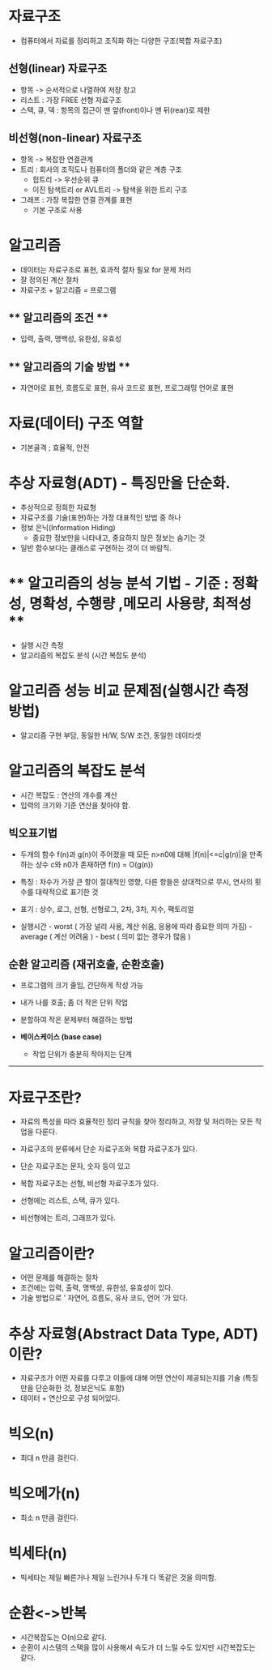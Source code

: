 # 자료구조
- 컴퓨터에서 자료를 정리하고 조직화 하는 다양한 구조(복합 자료구조)

## 선형(linear) 자료구조
- 항목 -> 순서적으로 나열하여 저장 창고
- 리스트 : 가장 FREE 선형 자료구조
- 스택, 큐, 덱 : 항목의 접근이 맨 앞(front)이나 맨 뒤(rear)로 제한

## 비선형(non-linear) 자료구조
- 항목 -> 복잡한 연결관계
- 트리 : 회사의 조직도나 컴퓨터의 폴더와 같은 계층 구조
    - 힙트리 -> 우선순위 큐
    - 이진 탐색트리 or AVL트리 -> 탐색을 위한 트리 구조
- 그래프 : 가장 복잡한 연결 관계를 표현
    - 기본 구조로 사용

# 알고리즘
- 데이터는 자료구조로 표현, 효과적 절차 필요 for 문제 처리
- 잘 정의된 계산 절차
- 자료구조 + 알고리즘 = 프로그램

## ** 알고리즘의 조건 **
- 입력, 출력, 명백성, 유한성, 유효성

## ** 알고리즘의 기술 방법 **
- 자연어로 표현, 흐름도로 표현, 유사 코드로 표현, 프로그래밍 언어로 표현

# 자료(데이터) 구조 역할
- 기본골격 ; 효율적, 안전

# 추상 자료형(ADT) - 특징만을 단순화.
- 추상적으로 정희한 자료형
- 자료구조를 기술(표현)하는 가장 대표적인 방법 중 하나
- 정보 은닉(Information Hiding)
    - 중요한 정보만을 나타내고, 중요하지 않은 정보는 숨기는 것
- 일반 함수보다는 클래스로 구현하는 것이 더 바람직.

# ** 알고리즘의 성능 분석 기법 - 기준 : 정확성, 명확성, 수행량 ,메모리 사용량, 최적성 **
- 실행 시간 측정
- 알고리즘의 복잡도 분석 (시간 복잡도 분석)

# 알고리즘 성능 비교 문제점(실행시간 측정 방법)
- 알고리즘 구현 부담, 동일한 H/W, S/W 조건, 동일한 데이타셋

# 알고리즘의 복잡도 분석
- 시간 복잡도 : 연산의 개수를 계산
- 입력의 크기와 기준 연산을 찾아야 함.

## 빅오표기법
- 두개의 함수 f(n)과 g(n)이 주어졌을 때 모든 n>n0에 대해 |f(n)|<=c|g(n)|을 만족하는 상수 c와 n0가 존재하면 f(n) = O(g(n))
- 특징 : 차수가 가장 큰 항이 절대적인 영향, 다른 항들은 상대적으로 무시, 연사의 횟수를 대략적으로 표기한 것
- 표기 : 상수, 로그, 선형, 선형로그, 2차, 3차, 지수, 팩토리얼

- 실행시간 - worst ( 가장 널리 사용, 계산 쉬움, 응용에 따라 중요한 의미 가짐)
         - average ( 계산 어려움 )
         - best ( 의미 없는 경우가 많음 )

## 순환 알고리즘 (재귀호출, 순환호출)
- 프로그램의 크기 줄임, 간단하게 작성 가능
- 내가 나를 호출; 좀 더 작은 단위 작업
- 분할하여 작은 문제부터 해결하는 방법

- **베이스케이스 (base case)**
    - 작업 단위가 충분히 작아지는 단계

------------------------------------------------------
# 자료구조란?
- 자료의 특성을 따라 효율적인 정리 규칙을 찾아 정리하고, 저장 및 처리하는 모든 작업을 다룬다.

- 자료구조의 분류에서 단순 자료구조와 복합 자료구조가 있다.
- 단순 자료구조는 문자, 숫자 등이 있고
- 복합 자료구조는 선형, 비선형 자료구조가 있다.

- 선형에는 리스트, 스택, 큐가 있다.
- 비선형에는 트리, 그래프가 있다.

# 알고리즘이란?
- 어떤 문제를 해결하는 절차
- 조건에는 입력, 출력, 명백성, 유한성, 유효성이 있다.
- 기술 방법으로 ' 자연어, 흐름도, 유사 코드, 언어 '가 있다.

# 추상 자료형(Abstract Data Type, ADT)이란?
- 자료구조가 어떤 자료를 다루고 이들에 대해 어떤 연산이 제공되는지를 기술 (특징만을 단순화한 것, 정보은닉도 포함)
- 데이터 + 연산으로 구성 되어있다.

# 빅오(n)
- 최대 n 만큼 걸린다.
# 빅오메가(n)
- 최소 n 만큼 걸린다.
# 빅세타(n)
- 빅세타는 제일 빠른거나 제일 느린거나 두개 다 똑같은 것을 의미함.

# 순환<->반복
- 시간복잡도는 O(n)으로 같다.
- 순환이 시스템의 스택을 많이 사용해서 속도가 더 느릴 수도 있지만 시간복잡도는 같다.